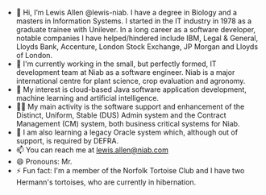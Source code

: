 - 👋 Hi, I’m Lewis Allen @lewis-niab. I have a degree in Biology and a masters in Information Systems. I started in the IT industry in 1978 as a graduate trainee with Unilever. In a long career as a software developer, notable companies I have helped/hindered include IBM, Legal & General, Lloyds Bank, Accenture, London Stock Exchange, JP Morgan and Lloyds of London.
- 🏢 I'm currently working in the small, but perfectly formed, IT development team at Niab as a software engineer.  Niab is a major international centre for plant science, crop evaluation and agronomy.
- 👀 My interest is cloud-based Java software application development, machine learning and artificial intelligence.
- 👷‍♂️ My main activity is the software support and enhancement of the Distinct, Uniform, Stable (DUS) Admin system and the Contract Management (CM) system, both business critical systems for Niab.
- 🌱 I am also learning a legacy Oracle system which, although out of support, is required by DEFRA. 
- 📫 You can reach me at lewis.allen@niab.com
- 😄 Pronouns: Mr.
- ⚡ Fun fact: I'm a member of the Norfolk Tortoise Club and I have two Hermann's tortoises, who are currently in hibernation.
<!---
lewis-niab/lewis-niab is a ✨ special ✨ repository because its `README.md` (this file) appears on your GitHub profile.
You can click the Preview link to take a look at your changes.
--->
